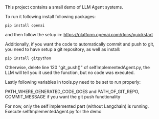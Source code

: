 This project contains a small demo of LLM Agent systems.

To run it following install following packages:

```pip install openai```

and then follow the setup in: https://platform.openai.com/docs/quickstart

Additionally, if you want the code to automatically commit and push to git, you need to have setup a git repository, 
as well as install:

```pip install gitpython```

Otherwise, delete line 120 "git_push()" of selfImplementedAgent.py, the LLM will tell you it used the function, but no 
code was executed.

Lastly following variables in tools.py need to be set to run properly:

PATH_WHERE_GENERATED_CODE_GOES and PATH_OF_GIT_REPO, COMMIT_MESSAGE if you want the git push functionality

For now, only the self implemented part (without Langchain) is running. Execute selfImplementedAgent.py for the demo